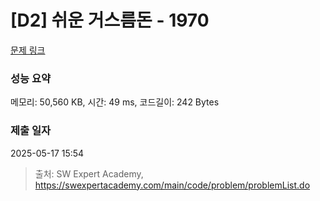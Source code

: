 # [D2] 쉬운 거스름돈 - 1970 

[문제 링크](https://swexpertacademy.com/main/code/problem/problemDetail.do?contestProbId=AV5PsIl6AXIDFAUq) 

### 성능 요약

메모리: 50,560 KB, 시간: 49 ms, 코드길이: 242 Bytes

### 제출 일자

2025-05-17 15:54



> 출처: SW Expert Academy, https://swexpertacademy.com/main/code/problem/problemList.do